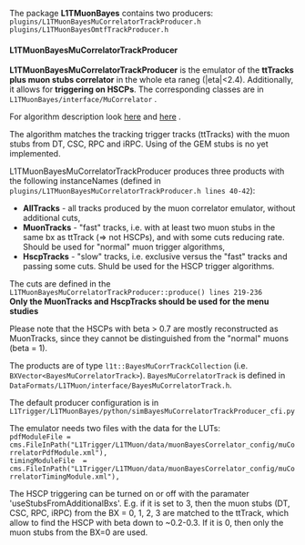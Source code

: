 The package **L1TMuonBayes** contains two producers:  
`plugins/L1TMuonBayesMuCorrelatorTrackProducer.h`  
`plugins/L1TMuonBayesOmtfTrackProducer.h`

#### L1TMuonBayesMuCorrelatorTrackProducer
**L1TMuonBayesMuCorrelatorTrackProducer** is the emulator of the **ttTracks plus muon stubs correlator** in the whole eta raneg (|eta|<2.4). Additionally, it allows for **triggering on HSCPs**. The corresponding classes are in `L1TMuonBayes/interface/MuCorrelator` .

For algorithm description look [here](https://indico.cern.ch/event/791517/contributions/3362988/attachments/1818183/2973006/190326_muon_correlator_CIEMAT.pdf) and [here](https://indico.cern.ch/event/818788/contributions/3420714/subcontributions/280120/attachments/1841157/3018726/190508_muon_correlator_algorithm_meeting.pdf) .

The algorithm matches the tracking trigger tracks (ttTracks) with the muon stubs from DT, CSC, RPC and iRPC. Using of the GEM stubs is no yet implemented. 

L1TMuonBayesMuCorrelatorTrackProducer produces three products with the following instanceNames (defined in `plugins/L1TMuonBayesMuCorrelatorTrackProducer.h lines 40-42`):  
* **AllTracks** - all tracks produced by the muon correlator emulator, without additional cuts,  
* **MuonTracks** - "fast" tracks, i.e. with at least two muon stubs in the same bx as ttTrack (=> not HSCPs), and with some cuts reducing rate. Should be used for "normal" muon trigger algorithms,  
* **HscpTracks** - "slow" tracks, i.e. exclusive versus the "fast" tracks and passing some cuts. Shuld be used for the HSCP trigger algorithms.  

The cuts are defined in the `L1TMuonBayesMuCorrelatorTrackProducer::produce() lines 219-236`  
**Only the MuonTracks and HscpTracks should be used for the menu studies**  

Please note that the HSCPs with beta > 0.7 are mostly reconstructed as MuonTracks, since they cannot be distinguished from the "normal" muons (beta = 1).

The products are of type `l1t::BayesMuCorrTrackCollection` (i.e. `BXVector<BayesMuCorrelatorTrack>`). `BayesMuCorrelatorTrack` is defined in `DataFormats/L1TMuon/interface/BayesMuCorrelatorTrack.h`.

The default producer configuration is in `L1Trigger/L1TMuonBayes/python/simBayesMuCorrelatorTrackProducer_cfi.py`

The emulator needs two files with the data for the LUTs:  
`pdfModuleFile = cms.FileInPath("L1Trigger/L1TMuon/data/muonBayesCorrelator_config/muCorrelatorPdfModule.xml"),`  
`timingModuleFile  = cms.FileInPath("L1Trigger/L1TMuon/data/muonBayesCorrelator_config/muCorrelatorTimingModule.xml"),`

The HSCP triggering can be turned on or off with the paramater 'useStubsFromAdditionalBxs'. E.g. if it is set to 3, then the muon stubs (DT, CSC, RPC, iRPC) from the BX = 0, 1, 2, 3 are matched to the ttTrack, which allow to find the HSCP with beta down to ~0.2-0.3. If it is 0, then only the muon stubs from the BX=0 are used. 



